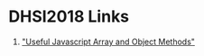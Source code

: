 # DHSI2018 Links

1. ["Useful Javascript Array and Object Methods"](https://codeburst.io/useful-javascript-array-and-object-methods-6c7971d93230)

